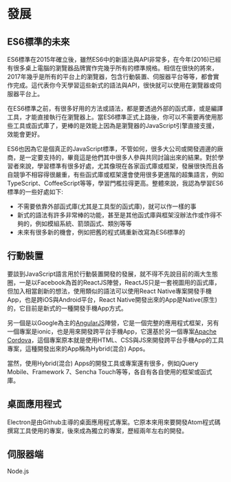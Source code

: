 # 發展

## ES6標準的未來

ES6標準在2015年確立後，雖然ES6中的新語法與API非常多，在今年(2016)已經有很多桌上電腦的瀏覽器品牌實作完幾乎所有的標準規格。相信在很快的將來，2017年幾乎是所有的平台上的瀏覽器，包含行動裝置、伺服器平台等等，都會實作完成。這代表你今天學習這些新式的語法與API，很快就可以使用在瀏覽器或伺服器平台上。

在ES6標準之前，有很多好用的方法或語法，都是要透過外部的函式庫，或是編譯工具，才能直接執行在瀏覽器上。當ES6標準正式上路後，你可以不需要再使用那些工具或函式庫了，更棒的是效能上因為是瀏覽器的JavaScript引擎直接支援，效能會更好。

ES6也因為它是個真正的JavaScript標準，不管如何，很多大公司或開發週邊的廠商，是一定要支持的，畢竟這是他們其中很多人參與共同討論出來的結果。對於學習者來說，學習標準有很多好處，尤其像現在各家函式庫或框架，發展很快而且各自競爭不相容得很嚴重，有些函式庫或框架還會使用很多更進階的超集語言，例如TypeScript、CoffeeScript等等，學習門檻拉得更高。整體來說，我認為學習ES6標準的一些好處如下:

- 不需要依靠外部函式庫(尤其是工具型的函式庫)，就可以作一樣的事
- 新式的語法有許多非常棒的功能，甚至是其他函式庫與框架沒辦法作或作得不夠的，例如模組系統、箭頭函式、類別等等
- 未來有很多新的機會，例如把舊的程式碼重新改寫為ES6標準的

## 行動裝置

要談到JavaScript語言用於行動裝置開發的發展，就不得不先說目前的兩大生態圈，一是以Facebook為首的ReactJS陣營，ReactJS只是一套視圖用的函式庫，但加入相當創新的想法，使用類似的語法可以使用React Native專案開發手機App，也是跨iOS與Android平台，React Native開發出來的App是Native(原生)的，它目前是新式的一種開發手機App方式。

另一個是以Google為主的[AngularJS](https://angular.io/)陣營，它是一個完整的應用程式框架，另有一個專案是ionic，也是用來開發跨平台手機App，它還基於另一個專案[Apache Cordova](https://cordova.apache.org/)，這個專案原本就是使用HTML、CSS與JS來開發跨平台手機App的工具專案，這種開發出來的App稱為Hybrid(混合) Apps。

當然，使用Hybrid(混合) Apps的開發工具或專案還有很多，例如jQuery Mobile、Framework 7、Sencha Touch等等，各自有各自使用的框架或函式庫。

## 桌面應用程式

Electron是由Github主導的桌面應用程式專案。它原本來用來要開發Atom程式碼撰寫工具使用的專案，後來成為獨立的專案，歷經兩年左右的開發。

## 伺服器端

Node.js
